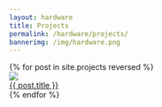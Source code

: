 ```yaml
---
layout: hardware
title: Projects
permalink: /hardware/projects/
bannerimg: /img/hardware.png
---
```


<div class="flex-container flex-wrap">
  {% for post in site.projects reversed %}
  <div class="webthumb">
    <a href="{{post.url}}"><img src="{{ post.image }}"></a>
    <div class="webthumb-link"><a href="{{post.url}}">{{ post.title }}</a></div>
  </div>
  {% endfor %}
</div>
